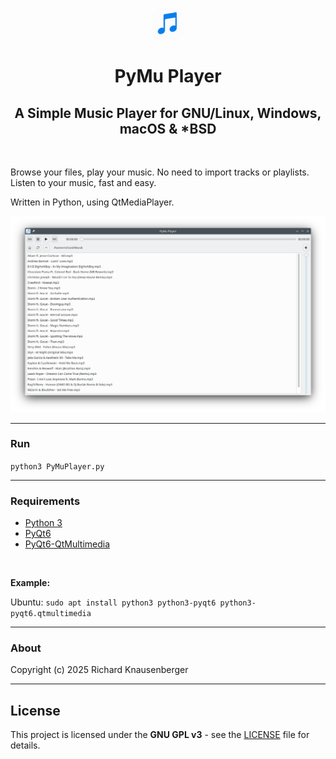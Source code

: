<p align="center">
  <img src="Icon.png" alt="Icon" width="50"/>
</p>

<h1 align="center">PyMu Player</h1>

<h2 align="center">A Simple Music Player for GNU/Linux, Windows, macOS & *BSD</h2>

<br>

Browse your files, play your music. No need to import tracks or playlists. Listen to your music, fast and easy.

Written in Python, using QtMediaPlayer.

![Screenshot](Screenshot.png)

- - -

### Run

`python3 PyMuPlayer.py`

- - -

### Requirements

- [Python 3](https://www.python.org/downloads/)
- [PyQt6](https://pypi.org/project/PyQt6/)
- [PyQt6-QtMultimedia](https://pypi.org/project/PyQt6/)

<br>

**Example:**

Ubuntu:
`sudo apt install python3 python3-pyqt6 python3-pyqt6.qtmultimedia`

---

### About

Copyright (c) 2025 Richard Knausenberger

---

## License
This project is licensed under the **GNU GPL v3** - see the [LICENSE](LICENSE) file for details.